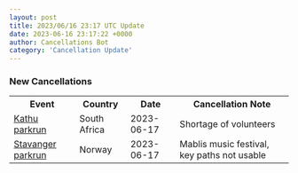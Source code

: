 ```yaml
---
layout: post
title: 2023/06/16 23:17 UTC Update
date: 2023-06-16 23:17:22 +0000
author: Cancellations Bot
category: 'Cancellation Update'
---
```


<h3>New Cancellations</h3>
<div class='hscrollable'>
<table style='width: 100%'>
    <tr>
        <th>Event</th>
        <th>Country</th>
        <th>Date</th>
        <th>Cancellation Note</th>
    </tr>
    <tr>
        <td><a href="https://www.parkrun.co.za/kathu">Kathu parkrun</a></td>
        <td>South Africa</td>
        <td>2023-06-17</td>
        <td>Shortage of volunteers</td>
    </tr>
    <tr>
        <td><a href="https://www.parkrun.no/stavanger">Stavanger parkrun</a></td>
        <td>Norway</td>
        <td>2023-06-17</td>
        <td>Mablis music festival, key paths not usable</td>
    </tr>
</table>
</div>
